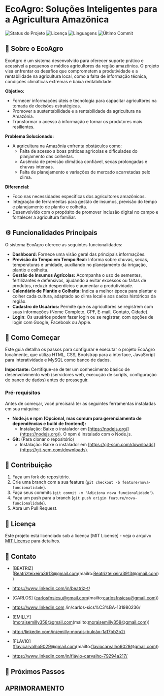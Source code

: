 # EcoAgro: Soluções Inteligentes para a Agricultura Amazônica

![Status do Projeto](https://img.shields.io/badge/status-em_desenvolvimento-yellow) ![Licença](https://img.shields.io/badge/licença-MIT-blue.svg) ![Linguagens](https://img.shields.io/github/languages/count/FL4V10ARC/ECOAGRO)   ![Último Commit](https://img.shields.io/github/last-commit/FL4V10ARC/ECOAGRO)   

## 🌿 Sobre o EcoAgro

EcoAgro é um sistema desenvolvido para oferecer suporte prático e acessível a pequenos e médios agricultores da região amazônica. O projeto visa enfrentar os desafios que comprometem a produtividade e a rentabilidade na agricultura local, como a falta de informação técnica, condições climáticas extremas e baixa rentabilidade.

**Objetivo:**

* Fornecer informações úteis e tecnologia para capacitar agricultores na tomada de decisões estratégicas.
* Promover a sustentabilidade e a rentabilidade da agricultura na Amazônia.
* Transformar o acesso à informação e tornar os produtores mais resilientes.

**Problema Solucionado:**

* A agricultura na Amazônia enfrenta obstáculos como:
    * Falta de acesso a boas práticas agrícolas e dificulades do planjamento das colheitas.
    * Ausência de previsão climática confiável, secas prolongadas e chuvas intensas.
    * Falta de planejamento e variações de mercado acarretadas pelo clima.

**Diferencial:**

* Foco nas necessidades específicas dos agricultores amazônicos.
* Integração de ferramentas para gestão de insumos, previsão do tempo e planejamento de plantio e colheita.
* Desenvolvido com o propósito de promover inclusão digital no campo e fortalecer a agricultura familiar.

## ⚙️ Funcionalidades Principais

O sistema EcoAgro oferece as seguintes funcionalidades:

* **Dashboard:** Fornece uma visão geral das principais informações.
* **Previsão do Tempo em Tempo Real:** Informa sobre chuvas, secas, temperaturas e umidade, auxiliando no planejamento da irrigação, plantio e colheita.
* **Gestão de Insumos Agrícolas:** Acompanha o uso de sementes, fertilizantes e defensivos, ajudando a evitar excessos ou faltas de produtos, reduzir desperdícios e aumentar a produtividade.
* **Calendário de Plantio e Colheita:** Indica a melhor época para plantar e colher cada cultura, adaptado ao clima local e aos dados históricos da região.
* **Cadastro de Usuários:** Permite que os agricultores se registrem com suas informações (Nome Completo, CPF, E-mail, Contato, Cidade).
* **Login:** Os usuários podem fazer login ou se registrar, com opções de login com Google, Facebook ou Apple.

## 🚀 Como Começar

Este guia detalha os passos para configurar e executar o projeto EcoAgro localmente, que utiliza HTML, CSS, Bootstrap para a interface, JavaScript para interatividade e MySQL como banco de dados.

**Importante:** Certifique-se de ter um conhecimento básico de desenvolvimento web (servidores web, execução de scripts, configuração de banco de dados) antes de prosseguir.

### Pré-requisitos

Antes de começar, você precisará ter as seguintes ferramentas instaladas em sua máquina:

* **Node.js e npm (Opcional, mas comum para gerenciamento de dependências e build de frontend):**
    * Instalação: Baixe o instalador em [https://nodejs.org/](https://nodejs.org/). O npm é instalado com o Node.js.
* **Git:** (Para clonar o repositório)
    * Instalação: Baixe o instalador em [https://git-scm.com/downloads](https://git-scm.com/downloads).

## 🤝 Contribuição

1.  Faça um fork do repositório.
2.  Crie uma branch com a sua feature (`git checkout -b feature/nova-funcionalidade`).
3.  Faça seus commits (`git commit -m 'Adiciona nova funcionalidade'`).
4.  Faça um push para a branch (`git push origin feature/nova-funcionalidade`).
5.  Abra um Pull Request.

## 📄 Licença

Este projeto está licenciado sob a licença [MIT License] - veja o arquivo [MIT License](LICENSE.md) para detalhes.

## 📧 Contato

* [BEATRIZ] (Beatrizteixeira3913@gmail.com(mailro:Beatrizteixeira3913@gmail.com))
* https://www.linkedin.com/in/beatriz-t/

* [CARLOS] (carlosfnsicsu@gmail.com(mailto:carlosfnsicsu@gmail.com))
* https://www.linkedin.com /in/carlos-sics%C3%BA-131980236/

* [EMILLY] (moraisemilly358@gmail.com(mailto:moraisemilly358@gmail.com))
* http://linkedin.com/in/emilly-morais-bulcão-1a17bb2b2/

* [FLAVIO] (flavicarvalho9029@gmail.com(mailto:flaviocarvalho9029@gmail.com))
* https://www.linkedin.com/in/flávio-carvalho-79294a217/


## 🚀 Próximos Passos

APRIMORAMENTO
---
